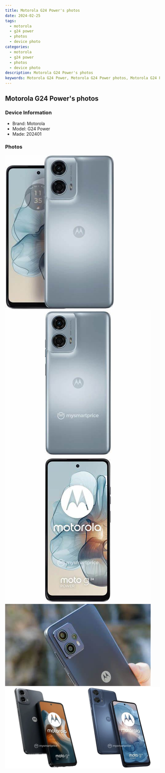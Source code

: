 ```yaml
---
title: Motorola G24 Power's photos
date: 2024-02-25
tags: 
  - motorola
  - g24 power
  - photos
  - device photo
categories: 
  - motorola
  - g24 power
  - photos
  - device photo
description: Motorola G24 Power's photos
keywords: Motorola G24 Power, Motorola G24 Power photos, Motorola G24 Power device photo
---
```


## Motorola G24 Power's photos

### Device Information

- Brand: Motorola
- Model: G24 Power
- Made: 202401

### Photos

![/images/best-assets/devices/motorola/motorola-g24-power/1.jpg](/images/best-assets/devices/motorola/motorola-g24-power/1.jpg)
![/images/best-assets/devices/motorola/motorola-g24-power/2.jpg](/images/best-assets/devices/motorola/motorola-g24-power/2.jpg)
![/images/best-assets/devices/motorola/motorola-g24-power/3.jpg](/images/best-assets/devices/motorola/motorola-g24-power/3.jpg)
![/images/best-assets/devices/motorola/motorola-g24-power/4.jpg](/images/best-assets/devices/motorola/motorola-g24-power/4.jpg)
![/images/best-assets/devices/motorola/motorola-g24-power/5.jpg](/images/best-assets/devices/motorola/motorola-g24-power/5.jpg)
